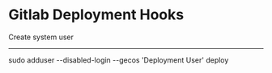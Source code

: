 Gitlab Deployment Hooks
=======================


Create system user
******************

sudo adduser --disabled-login --gecos 'Deployment User' deploy